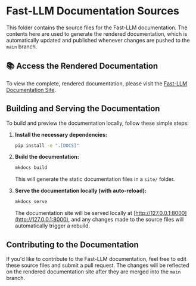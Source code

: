 # Fast-LLM Documentation Sources

This folder contains the source files for the Fast-LLM documentation. The contents here are used to generate the rendered documentation, which is automatically updated and published whenever changes are pushed to the `main` branch.

## 📚 Access the Rendered Documentation

To view the complete, rendered documentation, please visit the [Fast-LLM Documentation Site](https://servicenow.github.io/Fast-LLM).

## Building and Serving the Documentation

To build and preview the documentation locally, follow these simple steps:

1. **Install the necessary dependencies:**

   ```bash
   pip install -e ".[DOCS]"
   ```

2. **Build the documentation:**

   ```bash
   mkdocs build
   ```

   This will generate the static documentation files in a `site/` folder.

3. **Serve the documentation locally (with auto-reload):**

   ```bash
   mkdocs serve
   ```

   The documentation site will be served locally at [http://127.0.0.1:8000](http://127.0.0.1:8000), and any changes made to the source files will automatically trigger a rebuild.

## Contributing to the Documentation

If you'd like to contribute to the Fast-LLM documentation, feel free to edit these source files and submit a pull request. The changes will be reflected on the rendered documentation site after they are merged into the `main` branch.
